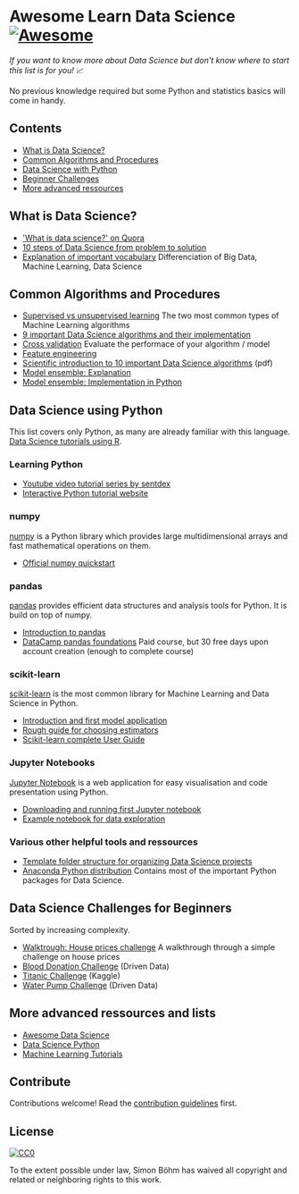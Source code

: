 # Awesome Learn Data Science [![Awesome](https://cdn.rawgit.com/sindresorhus/awesome/d7305f38d29fed78fa85652e3a63e154dd8e8829/media/badge.svg)](https://github.com/sindresorhus/awesome)

*If you want to know more about Data Science but don't know where to start this list is for you!* :chart_with_upwards_trend:

No previous knowledge required but some Python and statistics basics will come in handy.

## Contents

- [What is Data Science?](#another-section)
- [Common Algorithms and Procedures](#another-section)
- [Data Science with Python](#another-section)
- [Beginner Challenges](#ds-challenges-for-beginners)
- [More advanced ressources](#more-advanced-ressources)

## What is Data Science?

- ['What is data science?' on Quora](https://www.quora.com/What-is-data-science)
- [10 steps of Data Science from problem to solution](#more-advanced-ressources)
- [Explanation of important vocabulary](https://www.quora.com/What-is-the-difference-between-Data-Analytics-Data-Analysis-Data-Mining-Data-Science-Machine-Learning-and-Big-Data-1?share=1) Differenciation of Big Data, Machine Learning, Data Science

## Common Algorithms and Procedures

- [Supervised vs unsupervised learning](https://stackoverflow.com/questions/1832076/what-is-the-difference-between-supervised-learning-and-unsupervised-learning) The two most common types of Machine Learning algorithms 
- [9 important Data Science algorithms and their implementation](https://nbviewer.jupyter.org/github/jakevdp/PythonDataScienceHandbook/blob/master/notebooks/05.05-Naive-Bayes.ipynb) 
- [Cross validation](https://nbviewer.jupyter.org/github/jakevdp/PythonDataScienceHandbook/blob/master/notebooks/05.03-Hyperparameters-and-Model-Validation.ipynb) Evaluate the performace of your algorithm / model
- [Feature engineering](https://nbviewer.jupyter.org/github/jakevdp/PythonDataScienceHandbook/blob/master/notebooks/05.04-Feature-Engineering.ipynb)
- [Scientific introduction to 10 important Data Science algorithms](http://www.cs.umd.edu/%7Esamir/498/10Algorithms-08.pdf) (pdf)
- [Model ensemble: Explanation](https://www.analyticsvidhya.com/blog/2017/02/introduction-to-ensembling-along-with-implementation-in-r/)
- [Model ensemble: Implementation in Python](http://machinelearningmastery.com/ensemble-machine-learning-algorithms-python-scikit-learn/)

## Data Science using Python
This list covers only Python, as many are already familiar with this language. [Data Science tutorials using R](https://github.com/ujjwalkarn/DataScienceR).

### Learning Python

- [Youtube video tutorial series by sentdex](https://www.youtube.com/watch?v=oVp1vrfL_w4&list=PLQVvvaa0QuDe8XSftW-RAxdo6OmaeL85M)
- [Interactive Python tutorial website](http://www.learnpython.org/)

### numpy
[numpy](http://www.numpy.org/) is a Python library which provides large multidimensional arrays and fast mathematical operations on them.

- [Official numpy quickstart](https://docs.scipy.org/doc/numpy-dev/user/quickstart.html)

### pandas
[pandas](http://pandas.pydata.org/index.html) provides efficient data structures and analysis tools for Python. It is build on top of numpy.

- [Introduction to pandas](http://www.synesthesiam.com/posts/an-introduction-to-pandas.html)
- [DataCamp pandas foundations](https://www.datacamp.com/courses/pandas-foundations) Paid course, but 30 free days upon account creation (enough to complete course)

### scikit-learn
[scikit-learn](http://scikit-learn.org/stable/) is the most common library for Machine Learning and Data Science in Python.

- [Introduction and first model application](https://nbviewer.jupyter.org/github/jakevdp/PythonDataScienceHandbook/blob/master/notebooks/05.02-Introducing-Scikit-Learn.ipynb)
- [Rough guide for choosing estimators](http://scikit-learn.org/stable/tutorial/machine_learning_map/)
- [Scikit-learn complete User Guide](http://scikit-learn.org/stable/user_guide.html)

### Jupyter Notebooks
[Jupyter Notebook](https://jupyter.org/) is a web application for easy visualisation and code presentation using Python.

- [Downloading and running first Jupyter notebook](https://jupyter.org/install.html)
- [Example notebook for data exploration](https://www.kaggle.com/sudalairajkumar/simple-exploration-notebook-instacart)

### Various other helpful tools and ressources

- [Template folder structure for organizing Data Science projects](https://github.com/drivendata/cookiecutter-data-science)
- [Anaconda Python distribution](https://www.continuum.io/downloads) Contains most of the important Python packages for Data Science.


## Data Science Challenges for Beginners
Sorted by increasing complexity.

- [Walktrough: House prices challenge](https://www.dataquest.io/blog/kaggle-getting-started/) A walkthrough through a simple challenge on house prices
- [Blood Donation Challenge](https://www.drivendata.org/competitions/2/warm-up-predict-blood-donations/) (Driven Data)
- [Titanic Challenge](https://www.kaggle.com/c/titanic) (Kaggle)
- [Water Pump Challenge](https://www.drivendata.org/competitions/7/pump-it-up-data-mining-the-water-table/) (Driven Data)

## More advanced ressources and lists

- [Awesome Data Science](https://github.com/bulutyazilim/awesome-datascience)
- [Data Science Python](https://github.com/ujjwalkarn/DataSciencePython)
- [Machine Learning Tutorials](https://github.com/ujjwalkarn/Machine-Learning-Tutorials)

## Contribute

Contributions welcome! Read the [contribution guidelines](contributing.md) first.


## License

[![CC0](http://mirrors.creativecommons.org/presskit/buttons/88x31/svg/cc-zero.svg)](http://creativecommons.org/publicdomain/zero/1.0)

To the extent possible under law, Simon Böhm has waived all copyright and
related or neighboring rights to this work.
